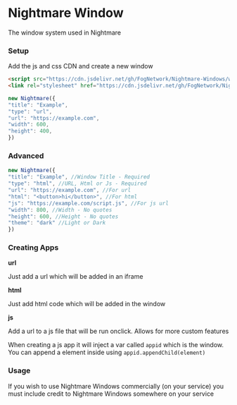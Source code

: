 # Nightmare Window
The window system used in Nightmare

### Setup
Add the js and css CDN and create a new window

```html
<script src="https://cdn.jsdelivr.net/gh/FogNetwork/Nightmare-Windows/windows.min.js"></script>
<link rel="stylesheet" href="https://cdn.jsdelivr.net/gh/FogNetwork/Nightmare-Windows/windows.css">
```
```js
new Nightmare({
"title": "Example",
"type": "url",
"url": "https://example.com",
"width": 600,
"height": 400,
})
```

### Advanced
```js
new Nightmare({
"title": "Example", //Window Title - Required
"type": "html", //URL, Html or Js - Required
"url": "https://example.com", //For url
"html": "<button>hi</button>", //For html
"js": "https://example.com/script.js", //For js url
"width": 800, //Width - No quotes
"height": 600, //Height - No quotes
"theme": "dark" //Light or Dark
})
```

### Creating Apps
**url**

Just add a url which will be added in an iframe

**html**

Just add html code which will be added in the window

**js**

Add a url to a js file that will be run onclick. Allows for more custom features

When creating a js app it will inject a var called `appid` which is the window. You can append a element inside using `appid.appendChild(element)`

### Usage
If you wish to use Nightmare Windows commercially (on your service) you must include credit to Nightmare Windows somewhere on your service